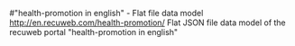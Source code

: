#"health-promotion in english" - Flat file data model
http://en.recuweb.com/health-promotion/
Flat JSON file data model of the recuweb portal "health-promotion in english"
